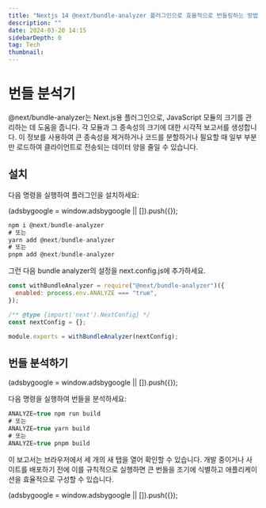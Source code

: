 ```yaml
---
title: "Nextjs 14 @next/bundle-analyzer 플러그인으로 효율적으로 번들링하는 방법"
description: ""
date: 2024-03-20 14:15
sidebarDepth: 0
tag: Tech
thumbnail:
---
```


# 번들 분석기

@next/bundle-analyzer는 Next.js용 플러그인으로, JavaScript 모듈의 크기를 관리하는 데 도움을 줍니다. 각 모듈과 그 종속성의 크기에 대한 시각적 보고서를 생성합니다. 이 정보를 사용하여 큰 종속성을 제거하거나 코드를 분할하거나 필요할 때 일부 부분만 로드하여 클라이언트로 전송되는 데이터 양을 줄일 수 있습니다.

## 설치

다음 명령을 실행하여 플러그인을 설치하세요:

<!-- ui-log 수평형 -->

<ins class="adsbygoogle"
      style="display:block"
      data-ad-client="ca-pub-4877378276818686"
      data-ad-slot="9743150776"
      data-ad-format="auto"
      data-full-width-responsive="true"></ins>
<component is="script">
(adsbygoogle = window.adsbygoogle || []).push({});
</component>

```js
npm i @next/bundle-analyzer
# 또는
yarn add @next/bundle-analyzer
# 또는
pnpm add @next/bundle-analyzer
```

그런 다음 bundle analyzer의 설정을 next.config.js에 추가하세요.

```js
const withBundleAnalyzer = require("@next/bundle-analyzer")({
  enabled: process.env.ANALYZE === "true",
});

/** @type {import('next').NextConfig} */
const nextConfig = {};

module.exports = withBundleAnalyzer(nextConfig);
```

## 번들 분석하기

<!-- ui-log 수평형 -->

<ins class="adsbygoogle"
      style="display:block"
      data-ad-client="ca-pub-4877378276818686"
      data-ad-slot="9743150776"
      data-ad-format="auto"
      data-full-width-responsive="true"></ins>
<component is="script">
(adsbygoogle = window.adsbygoogle || []).push({});
</component>

다음 명령을 실행하여 번들을 분석하세요:

```js
ANALYZE=true npm run build
# 또는
ANALYZE=true yarn build
# 또는
ANALYZE=true pnpm build
```

이 보고서는 브라우저에서 세 개의 새 탭을 열어 확인할 수 있습니다. 개발 중이거나 사이트를 배포하기 전에 이를 규칙적으로 실행하면 큰 번들을 조기에 식별하고 애플리케이션을 효율적으로 구성할 수 있습니다.

<!-- ui-log 수평형 -->

<ins class="adsbygoogle"
      style="display:block"
      data-ad-client="ca-pub-4877378276818686"
      data-ad-slot="9743150776"
      data-ad-format="auto"
      data-full-width-responsive="true"></ins>
<component is="script">
(adsbygoogle = window.adsbygoogle || []).push({});
</component>
